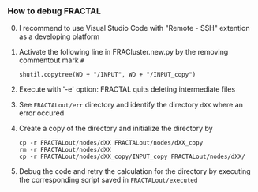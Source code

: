 ### How to debug FRACTAL

0. I recommend to use Visual Studio Code with "Remote - SSH" extention as a developing platform

1. Activate the following line in FRACluster.new.py by the removing commentout mark `#`

    ```
    shutil.copytree(WD + "/INPUT", WD + "/INPUT_copy")
    ```

2. Execute with '-e' option: FRACTAL quits deleting intermediate files

3. See `FRACTALout/err` directory and identify the directory `dXX` where an error occured

4. Create a copy of the directory and initialize the directory by

    ```
    cp -r FRACTALout/nodes/dXX FRACTALout/nodes/dXX_copy 
    rm -r FRACTALout/nodes/dXX
    cp -r FRACTALout/nodes/dXX_copy/INPUT_copy FRACTALout/nodes/dXX/
    ```

5. Debug the code and retry the calculation for the directory by executing the corresponding script saved in `FRACTALout/executed`